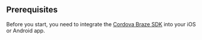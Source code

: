 ## Prerequisites

Before you start, you need to integrate the [Cordova Braze SDK]({{site.baseurl}}/developer_guide/platform_integration_guides/cordova/initial_setup/integration/) into your iOS or Android app.
